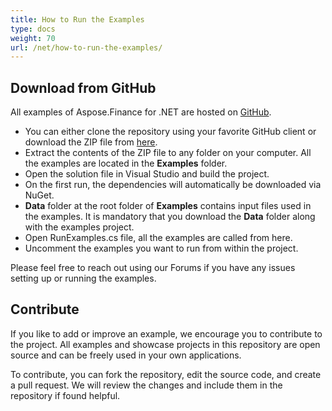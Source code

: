 ```yaml
---
title: How to Run the Examples
type: docs
weight: 70
url: /net/how-to-run-the-examples/
---
```


## **Download from GitHub**
All examples of Aspose.Finance for .NET are hosted on [GitHub](https://github.com/aspose-finance/Aspose.Finance-for-.NET).

- You can either clone the repository using your favorite GitHub client or download the ZIP file from [here](https://github.com/aspose-finance/Aspose.Finance-for-.NET/archive/master.zip).
- Extract the contents of the ZIP file to any folder on your computer. All the examples are located in the **Examples** folder.
- Open the solution file in Visual Studio and build the project.
- On the first run, the dependencies will automatically be downloaded via NuGet.
- **Data** folder at the root folder of **Examples** contains input files used in the examples. It is mandatory that you download the **Data** folder along with the examples project.
- Open RunExamples.cs file, all the examples are called from here.
- Uncomment the examples you want to run from within the project.

Please feel free to reach out using our Forums if you have any issues setting up or running the examples.
## **Contribute**
If you like to add or improve an example, we encourage you to contribute to the project. All examples and showcase projects in this repository are open source and can be freely used in your own applications.

To contribute, you can fork the repository, edit the source code, and create a pull request. We will review the changes and include them in the repository if found helpful.
